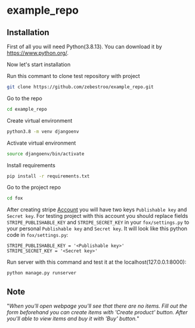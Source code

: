 # example_repo

## Installation

First of all you will need Python(3.8.13). You can download it by https://www.python.org/.

Now let's start installation

Run this commant to clone test repository with project
```sh
git clone https://github.com/zebestroo/example_repo.git
```

Go to the repo

```sh
cd example_repo
```

Create virtual environment

```sh
python3.8 -m venv djangoenv
```

Activate virtual environment

```sh
source djangoenv/bin/activate
```

Install requirements
```sh
pip install -r requirements.txt
```

Go to the project repo
```sh
cd fox
```

After creating stripe [Account](https://stripe.com/) you will have two keys `Publishable key` and `Secret key`. For testing project with this account you should replace fields `STRIPE_PUBLISHABLE_KEY` and `STRIPE_SECRET_KEY` in your `fox/settings.py` to your personal `Publishable key` and `Secret key`. It will look like this python code in `fox/settings.py`:
```
STRIPE_PUBLISHABLE_KEY = '<Publishable key>'
STRIPE_SECRET_KEY = '<Secret key>'
```

Run server with this command and test it at the localhost(127.0.0.1:8000):
```sh
python manage.py runserver
```

## Note

"_When you'll open webpage you'll see that there are no items. Fill out the form beforehand you can create items with 'Create product' button. After you'll able to view items and buy it with 'Buy' button._"
